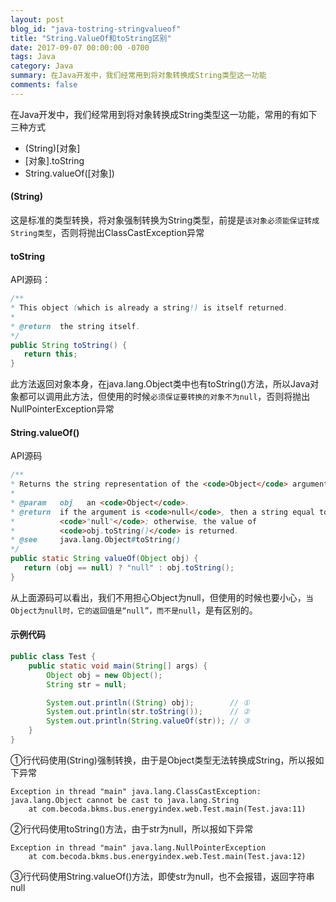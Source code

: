 ```yaml
---
layout: post
blog_id: "java-tostring-stringvalueof"
title: "String.ValueOf和toString区别"
date: 2017-09-07 00:00:00 -0700
tags: Java
category: Java
summary: 在Java开发中，我们经常用到将对象转换成String类型这一功能
comments: false
---
```


在Java开发中，我们经常用到将对象转换成String类型这一功能，常用的有如下三种方式 

+ (String)[对象]
+ [对象].toString
+ String.valueOf([对象])

#### (String)

这是标准的类型转换，将对象强制转换为String类型，前提是`该对象必须能保证转成String类型`，否则将抛出ClassCastException异常

#### toString

API源码：

```java
/**
* This object (which is already a string!) is itself returned.
*
* @return  the string itself.
*/
public String toString() {
   return this;
}
```

此方法返回对象本身，在java.lang.Object类中也有toString()方法，所以Java对象都可以调用此方法，但使用的时候`必须保证要转换的对象不为null`，否则将抛出NullPointerException异常


#### String.valueOf()

API源码

```java
/**
* Returns the string representation of the <code>Object</code> argument.
*
* @param   obj   an <code>Object</code>.
* @return  if the argument is <code>null</code>, then a string equal to
*          <code>"null"</code>; otherwise, the value of
*          <code>obj.toString()</code> is returned.
* @see     java.lang.Object#toString()
*/
public static String valueOf(Object obj) {
   return (obj == null) ? "null" : obj.toString();
}
```

从上面源码可以看出，我们不用担心Object为null，但使用的时候也要小心，`当Object为null时，它的返回值是“null”，而不是null`，是有区别的。

#### 示例代码

```java
public class Test {
    public static void main(String[] args) {
        Object obj = new Object();
        String str = null;

        System.out.println((String) obj);        // ①
        System.out.println(str.toString());      // ②
        System.out.println(String.valueOf(str)); // ③
    }
}
```

①行代码使用(String)强制转换，由于是Object类型无法转换成String，所以报如下异常

```bath
Exception in thread "main" java.lang.ClassCastException: java.lang.Object cannot be cast to java.lang.String
	at com.becoda.bkms.bus.energyindex.web.Test.main(Test.java:11)
```

②行代码使用toString()方法，由于str为null，所以报如下异常

```bath
Exception in thread "main" java.lang.NullPointerException
	at com.becoda.bkms.bus.energyindex.web.Test.main(Test.java:12)
```

③行代码使用String.valueOf()方法，即使str为null，也不会报错，返回字符串null

